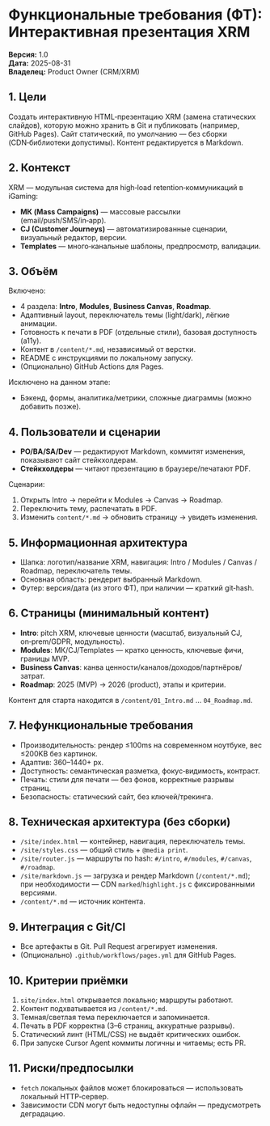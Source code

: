 # Функциональные требования (ФТ): Интерактивная презентация XRM

**Версия:** 1.0  
**Дата:** 2025-08-31  
**Владелец:** Product Owner (CRM/XRM)

## 1. Цели
Создать интерактивную HTML‑презентацию XRM (замена статических слайдов), которую можно хранить в Git и публиковать (например, GitHub Pages).
Сайт статический, по умолчанию — без сборки (CDN‑библиотеки допустимы). Контент редактируется в Markdown.

## 2. Контекст
XRM — модульная система для high‑load retention‑коммуникаций в iGaming:
- **МК (Mass Campaigns)** — массовые рассылки (email/push/SMS/in‑app).
- **CJ (Customer Journeys)** — автоматизированные сценарии, визуальный редактор, версии.
- **Templates** — много‑канальные шаблоны, предпросмотр, валидации.

## 3. Объём
Включено:
- 4 раздела: **Intro**, **Modules**, **Business Canvas**, **Roadmap**.
- Адаптивный layout, переключатель темы (light/dark), лёгкие анимации.
- Готовность к печати в PDF (отдельные стили), базовая доступность (a11y).
- Контент в `/content/*.md`, независимый от верстки.
- README с инструкциями по локальному запуску.
- (Опционально) GitHub Actions для Pages.

Исключено на данном этапе:
- Бэкенд, формы, аналитика/метрики, сложные диаграммы (можно добавить позже).

## 4. Пользователи и сценарии
- **PO/BA/SA/Dev** — редактируют Markdown, коммитят изменения, показывают сайт стейкхолдерам.
- **Стейкхолдеры** — читают презентацию в браузере/печатают PDF.

Сценарии:
1) Открыть Intro → перейти к Modules → Canvas → Roadmap.
2) Переключить тему, распечатать в PDF.
3) Изменить `content/*.md` → обновить страницу → увидеть изменения.

## 5. Информационная архитектура
- Шапка: логотип/название XRM, навигация: Intro / Modules / Canvas / Roadmap, переключатель темы.
- Основная область: рендерит выбранный Markdown.
- Футер: версия/дата (из этого ФТ), при наличии — краткий git‑hash.

## 6. Страницы (минимальный контент)
- **Intro**: pitch XRM, ключевые ценности (масштаб, визуальный CJ, on‑prem/GDPR, модульность).
- **Modules**: МК/CJ/Templates — кратко ценность, ключевые фичи, границы MVP.
- **Business Canvas**: канва ценности/каналов/доходов/партнёров/затрат.
- **Roadmap**: 2025 (MVP) → 2026 (product), этапы и критерии.

Контент для старта находится в `/content/01_Intro.md` … `04_Roadmap.md`.

## 7. Нефункциональные требования
- Производительность: рендер ≤100ms на современном ноутбуке, вес ≤200KB без картинок.
- Адаптив: 360–1440+ px.
- Доступность: семантическая разметка, фокус‑видимость, контраст.
- Печать: стили для печати — без фонов, корректные разрывы страниц.
- Безопасность: статический сайт, без ключей/трекинга.

## 8. Техническая архитектура (без сборки)
- `/site/index.html` — контейнер, навигация, переключатель темы.
- `/site/styles.css` — общий стиль + `@media print`.
- `/site/router.js` — маршруты по hash: `#/intro`, `#/modules`, `#/canvas`, `#/roadmap`.
- `/site/markdown.js` — загрузка и рендер Markdown (`/content/*.md`); при необходимости — CDN `marked`/`highlight.js` с фиксированными версиями.
- `/content/*.md` — источник контента.

## 9. Интеграция с Git/CI
- Все артефакты в Git. Pull Request агрегирует изменения.
- (Опционально) `.github/workflows/pages.yml` для GitHub Pages.

## 10. Критерии приёмки
1) `site/index.html` открывается локально; маршруты работают.
2) Контент подхватывается из `/content/*.md`.
3) Темная/светлая тема переключается и запоминается.
4) Печать в PDF корректна (3–6 страниц, аккуратные разрывы).
5) Статический линт (HTML/CSS) не выдаёт критических ошибок.
6) При запуске Cursor Agent коммиты логичны и читаемы; есть PR.

## 11. Риски/предпосылки
- `fetch` локальных файлов может блокироваться — использовать локальный HTTP‑сервер.
- Зависимости CDN могут быть недоступны офлайн — предусмотреть деградацию.
